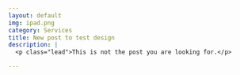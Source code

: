 ```yaml
---
layout: default
img: ipad.png
category: Services
title: New post to test design
description: |
  <p class="lead">This is not the post you are looking for.</p>

---
```

